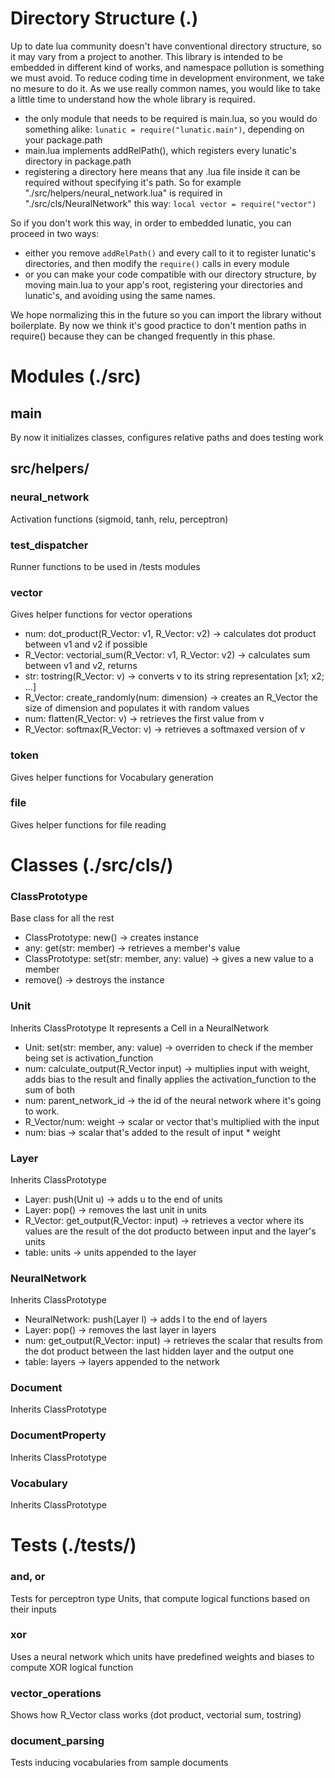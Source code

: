 # Directory Structure (.)
Up to date lua community doesn't have conventional directory structure, so it may vary from a project to another. This library is intended to be embedded in different kind of works, and namespace pollution is something we must avoid. To reduce coding time in development environment, we take no mesure to do it.
As we use really common names, you would like to take a little time to understand how the whole library is required.

- the only module that needs to be required is main.lua, so you would do something alike: `lunatic = require("lunatic.main")`, depending on your package.path
- main.lua implements addRelPath(), which registers every lunatic's directory in package.path
- registering a directory here means that any .lua file inside it can be required without specifying it's path. So for example "./src/helpers/neural_network.lua" is required in "./src/cls/NeuralNetwork" this way: `local vector = require("vector")`

So if you don't work this way, in order to embedded lunatic, you can proceed in two ways:
- either you remove `addRelPath()` and every call to it to register lunatic's directories, and then modify the `require()` calls in every module
- or you can make your code compatible with our directory structure, by moving main.lua to your app's root, registering your directories and lunatic's, and avoiding using the same names.

We hope normalizing this in the future so you can import the library without boilerplate. By now we think it's good practice to don't mention paths in require() because they can be changed frequently in this phase.

# Modules (./src)

## main
By now it initializes classes, configures relative paths and does testing work

## src/helpers/

### neural_network
Activation functions (sigmoid, tanh, relu, perceptron)

### test_dispatcher
Runner functions to be used in /tests modules

### vector
Gives helper functions for vector operations
* num: dot_product(R_Vector: v1, R_Vector: v2) -> calculates dot product between v1 and v2 if possible
* R_Vector: vectorial_sum(R_Vector: v1, R_Vector: v2) -> calculates sum between v1 and v2, returns  
* str: tostring(R_Vector: v) -> converts v to its string representation [x1; x2; ...]
* R_Vector: create_randomly(num: dimension) -> creates an R_Vector the size of dimension and populates it with random values
* num: flatten(R_Vector: v) -> retrieves the first value from v
* R_Vector: softmax(R_Vector: v) -> retrieves a softmaxed version of v

### token
Gives helper functions for Vocabulary generation

### file
Gives helper functions for file reading


# Classes (./src/cls/)
### ClassPrototype
Base class for all the rest
* ClassPrototype: new() -> creates instance
* any: get(str: member) -> retrieves a member's value
* ClassPrototype: set(str: member, any: value) -> gives a new value to a member
* remove() -> destroys the instance

### Unit
Inherits ClassPrototype
It represents a Cell in a NeuralNetwork
* Unit: set(str: member, any: value) -> overriden to check if the member being set is activation_function
* num: calculate_output(R_Vector input) -> multiplies input with weight, adds bias to the result and finally applies the activation_function to the sum of both
* num: parent_network_id -> the id of the neural network where it's going to work.
* R_Vector/num: weight -> scalar or vector that's multiplied with the input
* num: bias -> scalar that's added to the result of input * weight

### Layer
Inherits ClassPrototype
* Layer: push(Unit u) -> adds u to the end of units
* Layer: pop() -> removes the last unit in units
* R_Vector: get_output(R_Vector: input) -> retrieves a vector where its values are the result of the dot producto between input and the layer's units
* table: units -> units appended to the layer

### NeuralNetwork
Inherits ClassPrototype
* NeuralNetwork: push(Layer l) -> adds l to the end of layers
* Layer: pop() -> removes the last layer in layers
* num: get_output(R_Vector: input) -> retrieves the scalar that results from the dot product between the last hidden layer and the output one
* table: layers -> layers appended to the network

### Document
Inherits ClassPrototype

### DocumentProperty
Inherits ClassPrototype

### Vocabulary
Inherits ClassPrototype


# Tests (./tests/)
### and, or
Tests for perceptron type Units, that compute logical functions based on their inputs

### xor
Uses a neural network which units have predefined weights and biases to compute XOR logical function

### vector_operations
Shows how R_Vector class works (dot product, vectorial sum, tostring)

### document_parsing
Tests inducing vocabularies from sample documents 